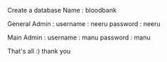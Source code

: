 Create a database Name    : bloodbank

General Admin : username : neeru
                password : neeru

Main Admin : username     : manu
	         password : manu

That's all :) 
thank you 
